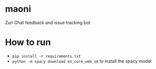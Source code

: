 # maoni
Zuri Chat feedback and issue tracking bot
# How to run 
- `pip install -r requirements.txt`
-  `python -m spacy download en_core_web_sm` to install the spacy model